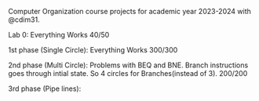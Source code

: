 Computer Organization course projects for academic year 2023-2024 with @cdim31.

Lab 0: Everything Works    40/50

1st phase (Single Circle): Everything Works    300/300

2nd phase (Multi Circle): Problems with BEQ and BNE. Branch instructions goes through intial state. So 4 circles for Branches(instead of 3).   200/200

3rd phase (Pipe lines):    
